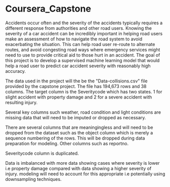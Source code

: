 # Coursera_Capstone
Accidents occur often and the severity of the accidents typically requires a different response from authorities and other road users. Knowing the severity of a car accident can be incredibly important in helping road users make an assessment of how to navigate the road system to avoid exacerbating the situation.  This can help road user re-route to alternate routes, and avoid congesting road ways where emergency services might need to use to provide critical aid to those hurt in an accident.
The goal of this project is to develop a supervised machine learning model that would help a road user to predict car accident severity with reasonably high accuracy.


The data used in the project will the be the "Data-collisions.csv" file provided by the capstone project. The file has  194,673 rows and 38 columns. The target column is the Severitycode which has two states. 1 for slight accident with property damage and 2 for a severe accident with resulting injury.
 
Several key columns such weather, road condition and light conditions are missing data that will need to be imputed or dropped as necessary.
 
 There are several columns that are meaningingless and will need to be dropped from the dataset such as the object column which is merely a sequence numbering of the rows. This will be dropped during data preparation for modeling. Other columns such as reportno.
 
 
Severitycode column is duplicated.
 
 Data is imbalanced with more data showing cases where severity is lower i.e property damage compared with data showing a higher severity of injury. modeling will need to account for this appropriate i.e potentially using downsampling techniques.
